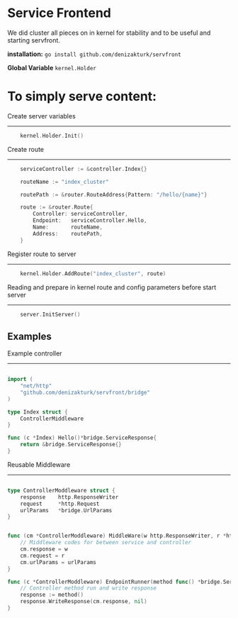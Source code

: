 # Service Frontend

We did cluster all pieces on in kernel for stability and to be useful and starting servfront.

**installation:**
`go install github.com/denizakturk/servfront`

**Global Variable**
`kernel.Holder`

To simply serve content:
===
Create server variables
___
```go
	kernel.Holder.Init()
```
Create route
___
```go
	serviceController := &controller.Index{}

	routeName := "index_cluster"

	routePath := &router.RouteAddress{Pattern: "/hello/{name}"}

	route := &router.Route{
		Controller: serviceController,
		Endpoint:   serviceController.Hello,
		Name:       routeName,
		Address:    routePath,
	}
```
Register route to server
___
```go
	kernel.Holder.AddRoute("index_cluster", route)
```
Reading and prepare in kernel route and config parameters before start server
___
```go
	server.InitServer()
```

**Examples**
---

Example controller
___

```go

import (
	"net/http"
	"github.com/denizakturk/servfront/bridge"
)

type Index struct {
    ControllerMiddleware
}

func (c *Index) Hello()*bridge.ServiceResponse{
	return &bridge.ServiceResponse{}
}

```

Reusable Middleware
___

```go

type ControllerModdleware struct {
	response    http.ResponseWriter
    request     *http.Request
    urlParams   *bridge.UrlParams
}


func (cm *ControllerModdleware) MiddleWare(w http.ResponseWriter, r *http.Request, urlParams *bridge.UrlParams) {
    // Middleware codes for between service and controller
    cm.response = w
    cm.request = r
    cm.urlParams = urlParams
}

func (c *ControllerModdleware) EndpointRunner(method func() *bridge.ServiceResponse) {
    // Controller method run and write response
    response := method()
    response.WriteResponse(cm.response, nil)
}

```